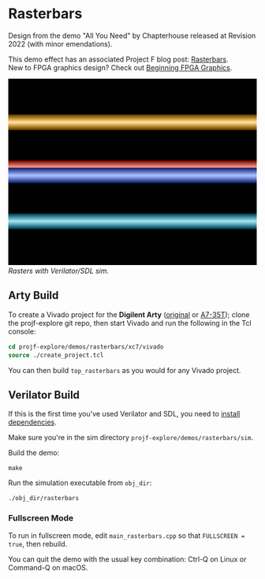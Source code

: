 # Rasterbars

Design from the demo "All You Need" by Chapterhouse released at Revision 2022 (with minor emendations).

This demo effect has an associated Project F blog post: [Rasterbars](https://projectf.io/posts/rasterbars/).  
New to FPGA graphics design? Check out [Beginning FPGA Graphics](https://projectf.io/posts/fpga-graphics/).

![](../../doc/img/rasterbars-sim.png?raw=true "")
_Rasters with Verilator/SDL sim._

## Arty Build

To create a Vivado project for the **Digilent Arty** ([original](https://digilent.com/reference/programmable-logic/arty/reference-manual) or [A7-35T](https://reference.digilentinc.com/reference/programmable-logic/arty-a7/reference-manual)); clone the projf-explore git repo, then start Vivado and run the following in the Tcl console:

```tcl
cd projf-explore/demos/rasterbars/xc7/vivado
source ./create_project.tcl
```

You can then build `top_rasterbars` as you would for any Vivado project.

## Verilator Build

If this is the first time you've used Verilator and SDL, you need to [install dependencies](https://projectf.io/posts/verilog-sim-verilator-sdl/#installing-dependencies).

Make sure you're in the sim directory `projf-explore/demos/rasterbars/sim`.

Build the demo:

```shell
make
```

Run the simulation executable from `obj_dir`:

```shell
./obj_dir/rasterbars
```

### Fullscreen Mode

To run in fullscreen mode, edit `main_rasterbars.cpp` so that `FULLSCREEN = true`, then rebuild.

You can quit the demo with the usual key combination: Ctrl-Q on Linux or Command-Q on macOS.
